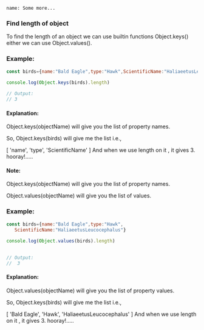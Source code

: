 ```ngMeta
name: Some more...
```

### Find length of object

To find the length of an object we can use builtin functions Object.keys() either we can use  Object.values().

### Example:

```javascript
const birds={name:"Bald Eagle",type:"Hawk",ScientificName:"HaliaeetusLeucocephalus"}
          
console.log(Object.keys(birds).length)

// Output: 
// 3

```

#### Explanation: 

Object.keys(objectName) will give you the list of property names.

So, Object.keys(birds) will give me the list i.e., 

[ 'name', 'type', 'ScientificName' ]
And when we use length on it , it gives 3. hooray!.....
	
#### Note:

Object.keys(objectName) will give you the list of property names.

Object.values(objectName) will give you the list of values.

### Example:

```javascript
const birds={name:"Bald Eagle",type:"Hawk",
   ScientificName:"HaliaeetusLeucocephalus"}
          
console.log(Object.values(birds).length)
      

// Output: 
//  3

```

#### Explanation:

Object.values(objectName) will give you the list of property values.

So, Object.keys(birds) will give me the list i.e., 

[ 'Bald Eagle', 'Hawk', 'HaliaeetusLeucocephalus' ]
And when we use length on it , it gives 3. hooray!.....	
